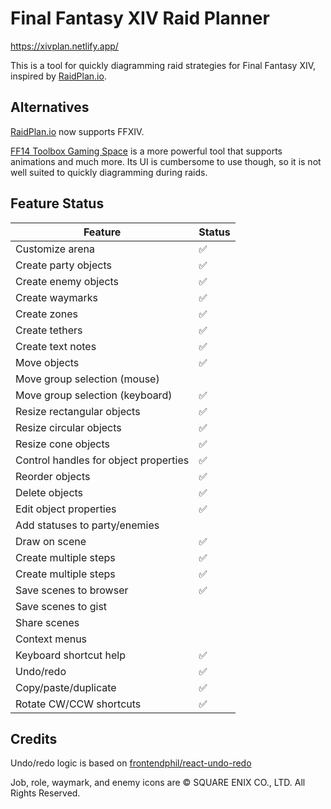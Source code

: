 # Final Fantasy XIV Raid Planner

https://xivplan.netlify.app/

This is a tool for quickly diagramming raid strategies for Final Fantasy XIV,
inspired by [RaidPlan.io](https://raidplan.io).

## Alternatives

[RaidPlan.io](https://raidplan.io/ffxiv) now supports FFXIV.

[FF14 Toolbox Gaming Space](https://ff14.toolboxgaming.space) is a more powerful
tool that supports animations and much more. Its UI is cumbersome to use though,
so it is not well suited to quickly diagramming during raids.

## Feature Status

| Feature                               | Status |
| ------------------------------------- | ------ |
| Customize arena                       | ✅     |
| Create party objects                  | ✅     |
| Create enemy objects                  | ✅     |
| Create waymarks                       | ✅     |
| Create zones                          | ✅     |
| Create tethers                        | ✅     |
| Create text notes                     | ✅     |
| Move objects                          | ✅     |
| Move group selection (mouse)          |        |
| Move group selection (keyboard)       | ✅     |
| Resize rectangular objects            | ✅     |
| Resize circular objects               | ✅     |
| Resize cone objects                   | ✅     |
| Control handles for object properties | ✅     |
| Reorder objects                       | ✅     |
| Delete objects                        | ✅     |
| Edit object properties                | ✅     |
| Add statuses to party/enemies         |        |
| Draw on scene                         | ✅     |
| Create multiple steps                 | ✅     |
| Create multiple steps                 | ✅     |
| Save scenes to browser                | ✅     |
| Save scenes to gist                   |        |
| Share scenes                          |        |
| Context menus                         |        |
| Keyboard shortcut help                | ✅     |
| Undo/redo                             | ✅     |
| Copy/paste/duplicate                  | ✅     |
| Rotate CW/CCW shortcuts               | ✅     |

## Credits

Undo/redo logic is based on [frontendphil/react-undo-redo](https://github.com/frontendphil/react-undo-redo)

Job, role, waymark, and enemy icons are © SQUARE ENIX CO., LTD. All Rights Reserved.
